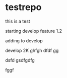# testrepo

this is a test

starting develop
feature 1.2

adding to develop


develop 2K
ghfgh
dfdf
gg

dsfd
gsdfgdfg

fggf